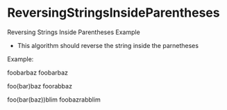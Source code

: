 # ReversingStringsInsideParentheses
Reversing Strings Inside Parentheses Example
- This algorithm should reverse the string inside the parnetheses

Example:

foobarbaz
foobarbaz

foo(bar)baz
foorabbaz

foo(bar(baz))blim
foobazrabblim
